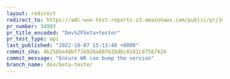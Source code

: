 ```yaml
---
layout: redirect
redirect_to: https://a8c-woo-test-reports.s3.amazonaws.com/public/pr/34993/api/index.html
pr_number: 34993
pr_title_encoded: "Dev%2Fbeta+tester"
pr_test_type: api
last_published: "2022-10-07 15:13:48 +0000"
commit_sha: 4b258be48bf71b926a88fb2bd6c8181cd758742d
commit_message: "Ensure WR can bump the version"
branch_name: dev/beta-tester
---
```

